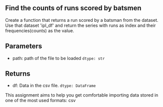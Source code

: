 ## Find the counts of runs scored by batsmen
Create a function that returns a run scored by a batsman from the dataset.
Use that dataset 'ipl_df' and return the series with runs as index and their frequencies(counts) as the value.

## Parameters
- path: path of the file to be loaded `dtype: str`


## Returns
- df: Data in the csv file. `dtype: DataFrame`

This assignment aims to help you get comfortable importing data stored in one of the most used 
formats: csv